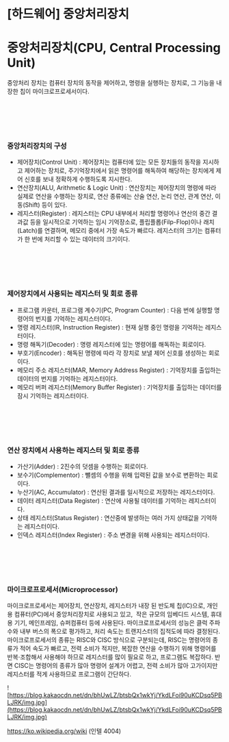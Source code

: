 # [하드웨어] 중앙처리장치

# **중앙처리장치(CPU, Central Processing Unit)**
중앙처리 장치는 컴퓨터 장치의 동작을 제어하고, 명령을 실행하는 장치로, 그 기능을 내장한 칩이 마이크로프로세서이다.

<br><br>
<br><br>

### **중앙처리장치의 구성**
- 제어장치(Control Unit) : 제어장치는 컴퓨터에 있는 모든 장치들의 동작을 지시하고 제어하는 장치로, 주기억장치에서 읽은 명령어를 해독하여 해당하는 장치에게 제어 신호를 보내 정확하게 수행하도록 지시한다.
- 연산장치(ALU, Arithmetic & Logic Unit) : 연산장치는 제어장치의 명령에 따라 실제로 연산을 수행하는 장치로, 연산 종류에는 산술 연산, 논리 연산, 관계 연산, 이동(Shift) 등이 있다.
- 레지스터(Register) : 레지스터는 CPU 내부에서 처리할 명령어나 연산의 중간 결과값 등을 일시적으로 기억하는 임시 기억장소로, 플립플롭(Filp-Flop)이나 래치(Latch)를 연결하며, 메모리 중에서 가장 속도가 빠르다. 레지스터의 크기는 컴퓨터가 한 번에 처리할 수 있는 데이터의 크기이다.

<br><br>
<br><br>

### **제어장치에서 사용되는 레지스터 및 회로 종류**
- 프로그램 카운터, 프로그램 계수기(PC, Program Counter) : 다음 번에 실행할 명령어의 번지를 기억하는 레지스터이다.
- 명령 레지스터(IR, Instruction Register) : 현재 실행 중인 명령을 기억하는 레지스터이다.
- 명령 해독기(Decoder) : 명령 레지스터에 있는 명령어를 해독하는 회로이다.
- 부호기(Encoder) : 해독된 명령에 따라 각 장치로 보낼 제어 신호를 생성하는 회로이다.
- 메모리 주소 레지스터(MAR, Memory Address Register) : 기억장치를 출입하는 데이터의 번지를 기억하는 레지스터이다.
- 메모리 버퍼 레지스터(Memory Buffer Register) : 기억장치를 출입하는 데이터를 잠시 기억하는 레지스터이다.

<br><br>
<br><br>

### **연산 장치에서 사용하는 레지스터 및 회로 종류**
- 가산기(Adder) : 2진수의 덧셈을 수행하는 회로이다.
- 보수기(Complementor) : 뺄셈의 수행을 위해 입력된 값을 보수로 변환하는 회로이다.
- 누산기(AC, Accumulator) : 연산된 결과를 일시적으로 저장하는 레지스터이다.
- 데이터 레지스터(Data Register) : 연산에 사용될 데이터를 기억하는 레지스터이다.
- 상태 레지스터(Status Register) : 연산중에 발생하는 여러 가지 상태값을 기억하는 레지스터이다.
- 인덱스 레지스터(Index Register) : 주소 변경을 위해 사용되는 레지스터이다.

<br><br>
<br><br>

### **마이크로프로세서(Microprocessor)**
마이크로프로세서는 제어장치, 연산장치, 레지스터가 내장 된 반도체 칩(IC)으로, 개인용 컴퓨터(PC)에서 중앙처리장치로 사용되고 있고,  작은 규모의 임베디드 시스템, 휴대용 기기, 메인프레임, 슈퍼컴퓨터 등에 사용된다. 마이크로프로세서의 성능은 클럭 주파수와 내부 버스의 폭으로 평가하고, 처리 속도는 트랜지스터의 집적도에 따라 결정된다. 마이크로프로세서의 종류는 RISC와 CISC 방식으로 구분되는데, RISC는 명령어의 종류가 적어 속도가 빠르고, 전력 소비가 적지만, 복잡한 연산을 수행하기 위해 명령어를 반복⋅조합해서 사용해야 하므로 레지스터를 많이 필요로 하고, 프로그램도 복잡하다. 반면 CISC는 명령어의 종류가 많아 명령어 설계가 어렵고, 전력 소비가 많아 고가이지만 레지스터를 적게 사용하므로 프로그램이 간단하다.

![https://blog.kakaocdn.net/dn/bhUwLZ/btsbQx1wkYj/YkdLFoi90uKCDsq5PBLJRK/img.jpg](https://blog.kakaocdn.net/dn/bhUwLZ/btsbQx1wkYj/YkdLFoi90uKCDsq5PBLJRK/img.jpg)

https://ko.wikipedia.org/wiki (인텔 4004)
